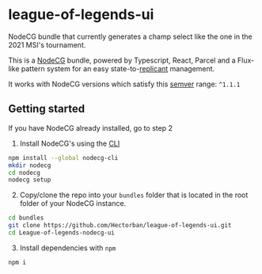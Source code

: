 # league-of-legends-ui
NodeCG bundle that currently generates a champ select like the one in the 2021 MSI's tournament.

This is a [NodeCG](http://github.com/nodecg/nodecg) bundle, powered by Typescript, React, Parcel and a Flux-like pattern system for an easy state-to-[replicant](https://nodecg.com/NodeCG.html#Replicant) management.

It works with NodeCG versions which satisfy this [semver](https://docs.npmjs.com/getting-started/semantic-versioning) range: `^1.1.1`

## Getting started
If you have NodeCG already installed, go to step 2
1. Install NodeCG's using the [CLI](https://github.com/nodecg/nodecg-cli)
```bash
npm install --global nodecg-cli
mkdir nodecg
cd nodecg
nodecg setup
```

2. Copy/clone the repo into your `bundles` folder that is located in the root folder of your NodeCG instance.
```bash
cd bundles
git clone https://github.com/Hectorban/league-of-legends-ui.git
cd League-of-legends-nodecg-ui
```
3. Install dependencies with `npm`
```bash
npm i
```
